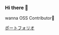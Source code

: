 ### Hi there 👋


wanna OSS Contributor🫶


[ポートフォリオ](https://github.com/lll-lll-lll-lll?tab=repositories&q=portfolio&type=public&language=&sort=)

